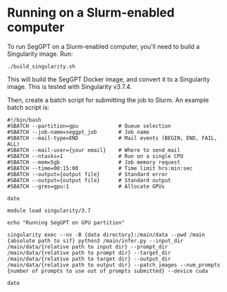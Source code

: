 # Running on a Slurm-enabled computer

To run SegGPT on a Slurm-enabled computer, you'll need to build a Singularity image. Run:

```
./build_singularity.sh
```

This will build the SegGPT Docker image, and convert it to a Singularity image. This is tested with Singularity v3.7.4.

Then, create a batch script for submitting the job to Slurm. An example batch script is:

```
#!/bin/bash
#SBATCH --partition=gpu             # Queue selection
#SBATCH --job-name=seggpt_job       # Job name
#SBATCH --mail-type=END             # Mail events (BEGIN, END, FAIL, ALL)
#SBATCH --mail-user={your email}    # Where to send mail
#SBATCH --ntasks=1                  # Run on a single CPU
#SBATCH --mem=5gb                   # Job memory request
#SBATCH --time=00:15:00             # Time limit hrs:min:sec
#SBATCH --output={output file}      # Standard error
#SBATCH --output={output file}      # Standard output
#SBATCH --gres=gpu:1                # Allocate GPUs

date

module load singularity/3.7

echo "Running SegGPT on GPU partition"

singularity exec --nv -B {data directory}:/main/data --pwd /main {absolute path to sif} python3 /main/infer.py --input_dir /main/data/{relative path to input dir} --prompt_dir /main/data/{relative path to prompt dir} --target_dir /main/data/{relative path to target dir} --output_dir /main/data/{relative path to output dir} --patch_images --num_prompts {number of prompts to use out of prompts submitted} --device cuda

date
``` 

